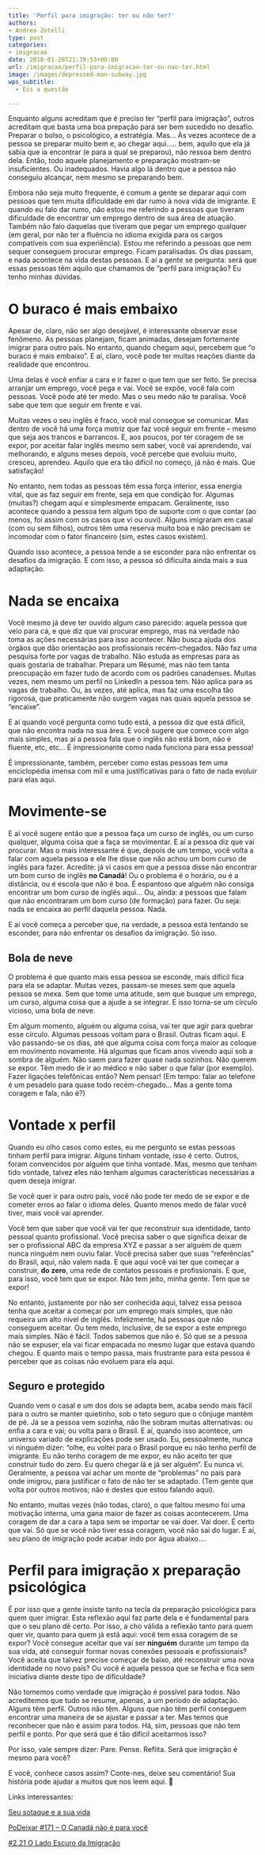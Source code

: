 ```yaml
---
title: 'Perfil para imigração: ter ou não ter?'
authors:
- Andrea Zotelli
type: post
categories:
- imigracao
date: 2018-01-28T21:39:53+00:00
url: /imigracao/perfil-para-imigracao-ter-ou-nao-ter.html
image: /images/depressed-man-subway.jpg
wps_subtitle:
  - Eis a questão

---
```

Enquanto alguns acreditam que é preciso ter &#8220;perfil para imigração&#8221;, outros acreditam que basta uma boa prepação para ser bem sucedido no desafio. Preparar o bolso, o psicológico, a estratégia. Mas&#8230; Às vezes acontece de a pessoa se preparar muito bem e, ao chegar aqui&#8230;.. bem, aquilo que ela já sabia que ia encontrar (e para a qual se preparou), não ressoa bem dentro dela. Então, todo aquele planejamento e preparação mostram-se insuficientes. Ou inadequados. Havia algo lá dentro que a pessoa não conseguiu alcançar, nem mesmo se preparando bem.

Embora não seja muito frequente, é comum a gente se deparar aqui com pessoas que tem muita dificuldade em dar rumo à nova vida de imigrante. E quando eu falo dar rumo, não estou me referindo a pessoas que tiveram dificuldade de encontrar um emprego dentro de sua área de atuação. Também não falo daquelas que tiveram que pegar um emprego qualquer (em geral, por não ter a fluência no idioma exigida para os cargos compatíveis com sua experiência). Estou me referindo a pessoas que nem sequer conseguem procurar emprego. Ficam paralisadas. Os dias passam, e nada acontece na vida destas pessoas. E aí a gente se pergunta: será que essas pessoas têm aquilo que chamamos de “perfil para imigração? Eu tenho minhas dúvidas.

# **O buraco é mais embaixo**

Apesar de, claro, não ser algo desejável, é interessante observar esse fenômeno. As pessoas planejam, ficam animadas, desejam fortemente imigrar para outro país. No entanto, quando chegam aqui, percebem que “o buraco é mais embaixo”. E aí, claro, você pode ter muitas reações diante da realidade que encontrou.

Uma delas é você enfiar a cara e ir fazer o que tem que ser feito. Se precisa arranjar um emprego, você pega e vai. Você se expõe, você fala com pessoas. Você pode até ter medo. Mas o seu medo não te paralisa. Você sabe que tem que seguir em frente e vai.

Muitas vezes o seu inglês é fraco, você mal consegue se comunicar. Mas dentro de você há uma força motriz que faz você seguir em frente – mesmo que seja aos trancos e barrancos. E, aos poucos, por ter coragem de se expor, por aceitar falar inglês mesmo sem saber, você vai aprendendo, vai melhorando, e alguns meses depois, você percebe que evoluiu muito, cresceu, aprendeu. Aquilo que era tão difícil no começo, já não é mais. Que satisfação!

No entanto, nem todas as pessoas têm essa força interior, essa energia vital, que as faz seguir em frente, seja em que condição for. Algumas (muitas?) chegam aqui e simplesmente empacam. Geralmente, isso acontece quando a pessoa tem algum tipo de suporte com o que contar (ao menos, foi assim com os casos que vi ou ouvi). Alguns imigraram em casal (com ou sem filhos), outros têm uma reserva muito boa e não precisam se incomodar com o fator financeiro (sim, estes casos existem).

Quando isso acontece, a pessoa tende a se esconder para não enfrentar os desafios da imigração. E com isso, a pessoa só dificulta ainda mais a sua adaptação.

# **Nada se encaixa**

Você mesmo já deve ter ouvido algum caso parecido: aquela pessoa que veio para cá, e que diz que vai procurar emprego, mas na verdade não toma as ações necessárias para isso acontecer. Não busca ajuda dos órgãos que dão orientação aos profissionais recém-chegados. Não faz uma pesquisa forte por vagas de trabalho. Não estuda as empresas para as quais gostaria de trabalhar. Prepara um Résumé, mas não tem tanta preocupação em fazer tudo de acordo com os padrões canadenses. Muitas vezes, nem mesmo um perfil no LinkedIn a pessoa tem. Não aplica para as vagas de trabalho. Ou, às vezes, até aplica, mas faz uma escolha tão rigorosa, que praticamente não surgem vagas nas quais aquela pessoa se “encaixe”.

E aí quando você pergunta como tudo está, a pessoa diz que está difícil, que não encontra nada na sua área. E você sugere que comece com algo mais simples, mas aí a pessoa fala que o inglês não está bom, não é fluente, etc, etc&#8230; É impressionante como nada funciona para essa pessoa!

É impressionante, também, perceber como estas pessoas tem uma enciclopédia imensa com mil e uma justificativas para o fato de nada evoluir para elas aqui.

# Movimente-se

E aí você sugere então que a pessoa faça um curso de inglês, ou um curso qualquer, alguma coisa que a faça se movimentar. E aí a pessoa diz que vai procurar. Mas o mais interessante é que, depois de um tempo, você volta a falar com aquela pessoa e ele lhe disse que não achou um bom curso de inglês para fazer. Acredite: já vi casos em que a pessoa disse não encontrar um bom curso de inglês **no Canadá**! Ou o problema é o horário, ou é a distância, ou é escola que não é boa. É espantoso que alguém não consiga encontrar um bom curso de inglês aqui&#8230; Ou, ainda: a pessoas que falam que não encontraram um bom curso (de formação) para fazer. Ou seja: nada se encaixa ao perfil daquela pessoa. Nada.

E aí você começa a perceber que, na verdade, a pessoa está tentando se esconder, para não enfrentar os desafios da imigração. Só isso.

## **Bola de neve**

O problema é que quanto mais essa pessoa se esconde, mais difícil fica para ela se adaptar. Muitas vezes, passam-se meses sem que aquela pessoa se mexa. Sem que tome uma atitude, sem que busque um emprego, um curso, alguma coisa que a ajude a se integrar. E isso torna-se um círculo vicioso, uma bola de neve.

Em algum momento, alguém ou alguma coisa, vai ter que agir para quebrar esse círculo. Algumas pessoas voltam para o Brasil. Outras ficam aqui. E vão passando-se os dias, até que alguma coisa com força maior as coloque em movimento novamente. Há algumas que ficam anos vivendo aqui sob a sombra de alguém. Não saem para fazer quase nada sozinhos. Não querem se expor. Têm medo de ir ao médico e não saber o que falar (por exemplo). Fazer ligações telefônicas então? Nem pensar! (Em tempo: falar ao telefone é um pesadelo para quase todo recém-chegado&#8230; Mas a gente toma coragem e fala, não é?)

# **Vontade x perfil**

Quando eu olho casos como estes, eu me pergunto se estas pessoas tinham perfil para imigrar. Alguns tinham vontade, isso é certo. Outros, foram convencidos por alguém que tinha vontade. Mas, mesmo que tenham tido vontade, talvez eles não tenham algumas características necessárias a quem deseja imigrar.

Se você quer ir para outro país, você não pode ter medo de se expor e de cometer erros ao falar o idioma deles. Quanto menos medo de falar você tiver, mais você vai aprender.

Você tem que saber que você vai ter que reconstruir sua identidade, tanto pessoal quanto profissional. Você precisa saber o que significa deixar de ser o profissional ABC da empresa XYZ e passar a ser alguém de quem nunca ninguém nem ouviu falar. Você precisa saber que suas “referências” do Brasil, aqui, não valem nada. E que aqui você vai ter que começar a construir, **do zero**, uma rede de contatos pessoais e profissionais. E que, para isso, você tem que se expor. Não tem jeito, minha gente. Tem que se expor!

No entanto, justamente por não ser conhecida aqui, talvez essa pessoa tenha que aceitar a começar por um emprego mais simples, que não requeira um alto nível de inglês. Infelizmente, há pessoas que não conseguem aceitar. Ou tem medo, inclusive, de se expor a este emprego mais simples. Não é fácil. Todos sabemos que não é. Só que se a pessoa não se expuser, ela vai ficar empacada no mesmo lugar que estava quando chegou. E quanto mais o tempo passa, mais frustrante para esta pessoa é perceber que as coisas não evoluem para ela aqui.

## **Seguro e protegido**

Quando vem o casal e um dos dois se adapta bem, acaba sendo mais fácil para o outro se manter quietinho, sob o teto seguro que o cônjuge mantém de pé. Já se a pessoa vem sozinha, não lhe sobram muitas alternativas: ou enfia a cara e vai; ou volta para o Brasil. E aí, quando isso acontece, um universo variado de explicações pode ser usado. Eu, pessoalmente, nunca vi ninguém dizer: “olhe, eu voltei para o Brasil porque eu não tenho perfil de imigrante. Eu não tenho coragem de me expor, eu não aceito ter que construir tudo do zero. Eu quero chegar lá e já ser alguém“. Eu nunca vi. Geralmente, a pessoa vai achar um monte de “problemas” no país para onde imigrou, para justificar o fato de não ter se adaptado. (Tem gente que volta por outros motivos; não é destes que estou falando aqui).

No entanto, muitas vezes (não todas, claro), o que faltou mesmo foi uma motivação interna, uma gana maior de fazer as coisas acontecerem. Uma coragem de dar a cara a tapa sem se importar se vai doer. Vai doer. É certo que vai. Só que se você não tiver essa coragem, você não sai do lugar. E aí, seu plano de imigração pode acabar indo por água abaixo&#8230;.

# **Perfil para imigração x preparação psicológica**

É por isso que a gente insiste tanto na tecla da preparação psicológica para quem quer imigrar. Esta reflexão aqui faz parte dela e é fundamental para que o seu plano dê certo. Por isso, a cho válida a reflexão tanto para quem quer vir, quanto para quem já está aqui: você tem essa coragem de se expor? Você consegue aceitar que vai ser **ninguém** durante um tempo da sua vida, até conseguir formar novas conexões pessoais e profissionais? Você aceita que talvez precise começar de baixo, até reconstruir uma nova identidade no novo país? Ou você é aquela pessoa que se fecha e fica sem iniciativa diante deste tipo de dificuldade?

Não tomemos como verdade que imigração é possível para todos. Não acreditemos que tudo se resume, apenas, a um período de adaptação. Alguns têm perfil. Outros não têm. Alguns que não têm perfil conseguem encontrar uma maneira de se ajustar e passar a ter. Mas temos que reconhecer que não é assim para todos. Há, sim, pessoas que não tem perfil e ponto. Por que será que é tão difícil aceitarmos isso?

Por isso, vale sempre dizer: Pare. Pense. Reflita. Será que imigração é mesmo para você?

E você, conhece casos assim? Conte-nes, deixe seu comentário! Sua história pode ajudar a muitos que nos leem aqui. 🙂

Links interessantes:

<a href="https://www.canadaagora.com/japa/seu-sotaque-e-a-sua-vida.html" target="_blank" rel="noopener">Seu sotaque e a sua vida</a>

<a href="https://www.canadaagora.com/podeixar/o-canada-nao-e-para-voce.html" target="_blank" rel="noopener">PoDeixar #171 – O Canadá não é para você</a>

<a href="https://www.canadaagora.com/podeixar/o-lado-escuro-da-imigracao.html" target="_blank" rel="noopener">#2.21 O Lado Escuro da Imigração</a>